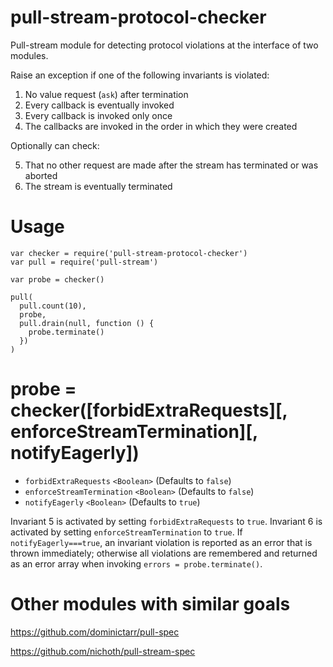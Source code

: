 # pull-stream-protocol-checker

Pull-stream module for detecting protocol violations at the interface of two modules.

Raise an exception if one of the following invariants is violated:

1. No value request (````ask````) after termination
2. Every callback is eventually invoked
3. Every callback is invoked only once
4. The callbacks are invoked in the order in which they were created

Optionally can check:

5. That no other request are made after the stream has terminated or was aborted
6. The stream is eventually terminated

# Usage

````
var checker = require('pull-stream-protocol-checker')
var pull = require('pull-stream')

var probe = checker()

pull(
  pull.count(10),
  probe,
  pull.drain(null, function () {
    probe.terminate()
  }) 
)
````

# probe = checker([forbidExtraRequests][, enforceStreamTermination][, notifyEagerly])

* ````forbidExtraRequests````      ````<Boolean>```` (Defaults to ````false````)
* ````enforceStreamTermination```` ````<Boolean>```` (Defaults to ````false````)
* ````notifyEagerly````            ````<Boolean>```` (Defaults to ````true````)

Invariant 5 is activated by setting ````forbidExtraRequests```` to ````true````. Invariant 6 is activated by setting ````enforceStreamTermination```` to ````true````. If ````notifyEagerly===true````, an invariant violation is reported as an error that is thrown immediately; otherwise all violations are remembered and returned as an error array when invoking ````errors = probe.terminate()````.

# Other modules with similar goals

https://github.com/dominictarr/pull-spec

https://github.com/nichoth/pull-stream-spec
